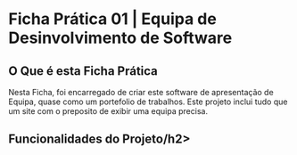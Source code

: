 <h1 text-align="center">Ficha Prática 01 | Equipa de Desinvolvimento de Software</h1>
<h2>O Que é esta Ficha Prática</h2>
<p>
   Nesta Ficha, foi encarregado de criar este software de apresentação de Equipa, quase como um portefolio de trabalhos. Este projeto inclui tudo que um site com o preposito de exibir uma equipa precisa. 
</p>
<h2>Funcionalidades do Projeto/h2>
